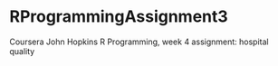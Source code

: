 # RProgrammingAssignment3

Coursera John Hopkins R Programming, week 4 assignment: hospital quality
